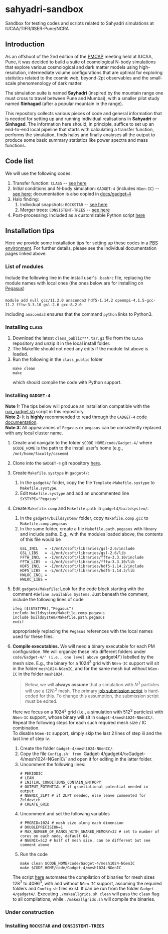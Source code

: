 # sahyadri-sandbox
Sandbox for testing codes and scripts related to Sahyadri simulations at IUCAA/TIFR/IISER-Pune/NCRA

## Introduction ##
As an offshoot of the 2nd edition of the [PMCAP](https://www.tifr.res.in/~shadab.alam/PM_CAP_meeting/) meeting held at IUCAA, Pune, it was decided to build a suite of cosmological N-body simulations that explore various cosmological and dark matter models using high-resolution, intermediate volume configurations that are optimal for exploring statistics related to the cosmic web, beyond-2pt observables and the small-scale phenomenology of dark matter.

The simulation suite is named **Sayhadri** (inspired by the mountain range one must cross to travel between Pune and Mumbai), with a smaller pilot study named **Sinhagad** (after a popular mountain in the range).

This repository collects various pieces of code and general information that is needed for setting up and running individual realisations in **Sahyadri** or **Sinhagad**. The information here should, in principle, suffice to set up an end-to-end local pipeline that starts with calculating a transfer function, performs the simulation, finds halos and finally analyses all the output to produce some basic summary statistics like power spectra and mass functions.

## Code list ##
We will use the following codes:
1. Transfer function: `CLASS` -- [see here](https://lesgourg.github.io/class_public/class.html)
2. Initial conditions and N-body simulation: `GADGET-4` (includes `NGen-IC`) -- [see here](https://wwwmpa.mpa-garching.mpg.de/gadget4/); documentation is also copied in [docs/gadget-4](/docs/gadget-4)
3. Halo finding:
   1. Individual snapshots: `ROCKSTAR` -- [see here](https://bitbucket.org/gfcstanford/rockstar/)
   2. Merger trees: `CONSISTENT-TREES` -- [see here](https://bitbucket.org/pbehroozi/consistent-trees/)
4. Post-processing: Included as a customizable Python script [here](/scripts/post-process/postprocess.py)

## Installation tips ##
Here we provide some installation tips for setting up these codes in a [PBS environment](https://en.wikipedia.org/wiki/Portable_Batch_System). For further details, please see the individual documentation pages linked above.

### List of modules ###
Include the following line in the install user's `.bashrc` file, replacing the module names with local ones (the ones below are for installing on [Pegasus](http://hpc.iucaa.in/))
###
	module add null gcc/11.2.0 anaconda3 hdf5-1.14.2 openmpi-4.1.5-gcc-11.2 fftw-3.3.10 gsl-2.6 gcc-8.2.0

Including `anaconda3` ensures that the command `python` links to Python3.

### Installing `CLASS` ###
1. Download the latest `class_public***.tar.gz` file from the `CLASS` repository and unzip it in the local install folder.
2. The Makefile should not need any edits if the module list above is loaded.
3. Run the following in the `class_public` folder
   ```
   make clean
   make
   ```
   which should compile the code with Python support.


### Installing `GADGET-4` ###
**Note 1:** The tips below will produce an installation compatible with the [run_gadget.sh](/scripts/gadget/run_gadget.sh) script in this repository.  
**Note 2:** It is **highly** recommended to read through the `GADGET-4` [code documentation](/docs/gadget4/).  
**Note 3:** All appearances of `Pegasus` or `pegasus` can be consistently replaced with any local cluster name.

1. Create and navigate to the folder `$CODE_HOME/code/Gadget-4/` where `$CODE_HOME` is the path to the install user's home (e.g., `/mnt/home/faculty/caseem`)
2. Clone into the `GADGET-4` git repository [here](http://gitlab.mpcdf.mpg.de/vrs/gadget4).
3. Create `Makefile.systype` in `gadget4/`:
    1. In the `gadget4/` folder, copy the file `Template-Makefile.systype` to `Makefile.systype`.
    2. Edit `Makefile.systype` and add an uncommented line `SYSTYPE="Pegasus"`.  
4. Create `Makefile.comp` and `Makefile.path` in `gadget4/buildsystem/`:
    1. In the `gadget4/buildsystem/` folder, copy `Makefile.comp.gcc` to `Makefile.comp.pegasus`
    2. In the same folder, create a file `Makefile.path.pegasus` with library and include paths. E.g., with the modules loaded above, the contents of this file would be
       ```
       GSL_INCL   = -I/mnt/csoft/libraries/gsl-2.6/include
       GSL_LIBS   = -L/mnt/csoft/libraries/gsl-2.6/lib
       FFTW_INCL  = -I/mnt/csoft/libraries/fftw-3.3.10/include
       FFTW_LIBS  = -L/mnt/csoft/libraries/fftw-3.3.10/lib
       HDF5_INCL  = -I/mnt/csoft/libraries/hdf5-1.14.2/include
       HDF5_LIBS  = -L/mnt/csoft/libraries/hdf5-1.14.2/lib
       HWLOC_INCL = 
       HWLOC_LIBS = 
       ```
5. Edit `gadget4/Makefile`:
   Look for the code block starting with the comment `#define available Systems`. Just beneath the comment, include the following lines of code
   ```
   ifeq ($(SYSTYPE),"Pegasus")
   include buildsystem/Makefile.comp.pegasus
   include buildsystem/Makefile.path.pegasus
   endif
   ```
   appropriately replacing the `Pegasus` references with the local names used for these files.
6. **Compile executables.**
   We will need a binary executable for each PM configuration. We will organize these into different folders under `code/Gadget-4/' (i.e., one level above `gadget4/') labelled by the mesh size. E.g., the binary for a 1024<sup>3</sup> grid with `NGen-IC` support will sit in the folder `mesh1024-NGenIC`, and for the same mesh but without `NGen-IC` in the folder `mesh1024`.  
   > Below, we will **always assume** that a simulation with *N*<sup>3</sup> particles will use a (2*N*)<sup>3</sup> mesh. The primary [job submission script](/scripts/submit_CiPod.sh) is hard-coded for this. To change this assumption, the submission script must be edited.
   
   Here we focus on a 1024<sup>3</sup> grid (i.e., a simulation with 512<sup>3</sup> particles) with `NGen-IC` support, whose binary will sit in `Gadget-4/mesh1024-NGenIC/`. Repeat the following steps for each such required mesh size / IC combination.  
   To disable `NGen-IC` support, simply skip the last 2 lines of step iii and the last line of step iv.
    1. Create the folder `Gadget-4/mesh1024-NGenIC/`.  
    2. Copy the file `Config.sh' from `Gadget-4/gadget4/` to `Gadget-4/mesh1024-NGenIC/` and open it for editing in the latter folder.
    3. Uncomment the following lines:
       ```
       # PERIODIC
       # LEAN
       # INITIAL_CONDITIONS_CONTAIN_ENTROPY
       # OUTPUT_POTENTIAL # if gravitational potential needed in output
       # NGENIC_2LPT # if 2LPT needed, else leave commented for Zeldovich
       # CREATE_GRID
       ```
   4. Uncomment and set the following variables
      ```
      # PMGRID=1024 # mesh size along each dimension
      # DOUBLEPRECISION=1
      # MAX_NUMBER_OF_RANKS_WITH_SHARED_MEMORY=32 # set to number of cores on each node, default 64. 
      # NGENIC=512 # half of mesh size, can be different but see comment above
      ```
   5. Run the code
      ```
      make clean $CODE_HOME/code/Gadget-4/mesh1024-NGenIC
      make $CODE_HOME/code/Gadget-4/mesh1024-NGenIC
      ```
    The script [here](/scripts/gadget/makeallgrids.sh) automates the compilation of binaries for mesh sizes 128<sup>3</sup> to 4096<sup>3</sup>, with and without `NGen-IC` support, assuming the required folders and `Config.sh` files exist. It can be run from the folder `Gadget-4/gadget4/`. Executing `./makeallgrids.sh clean` will pass the `clean` flag to all compilations, while `./makeallgrids.sh` will compile the binaries. 

### Under construction ###

### Installing `ROCKSTAR` and `CONSISTENT-TREES` ###
 

